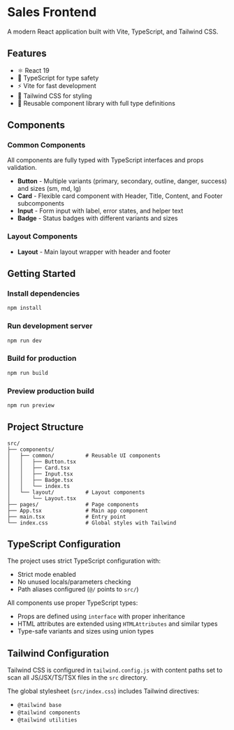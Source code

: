 # Sales Frontend

A modern React application built with Vite, TypeScript, and Tailwind CSS.

## Features

- ⚛️ React 19
- 🔷 TypeScript for type safety
- ⚡ Vite for fast development
- 🎨 Tailwind CSS for styling
- 🧩 Reusable component library with full type definitions

## Components

### Common Components

All components are fully typed with TypeScript interfaces and props validation.

- **Button** - Multiple variants (primary, secondary, outline, danger, success) and sizes (sm, md, lg)
- **Card** - Flexible card component with Header, Title, Content, and Footer subcomponents
- **Input** - Form input with label, error states, and helper text
- **Badge** - Status badges with different variants and sizes

### Layout Components

- **Layout** - Main layout wrapper with header and footer

## Getting Started

### Install dependencies
```bash
npm install
```

### Run development server
```bash
npm run dev
```

### Build for production
```bash
npm run build
```

### Preview production build
```bash
npm run preview
```

## Project Structure

```
src/
├── components/
│   ├── common/          # Reusable UI components
│   │   ├── Button.tsx
│   │   ├── Card.tsx
│   │   ├── Input.tsx
│   │   ├── Badge.tsx
│   │   └── index.ts
│   └── layout/          # Layout components
│       └── Layout.tsx
├── pages/               # Page components
├── App.tsx              # Main app component
├── main.tsx             # Entry point
└── index.css            # Global styles with Tailwind
```

## TypeScript Configuration

The project uses strict TypeScript configuration with:
- Strict mode enabled
- No unused locals/parameters checking
- Path aliases configured (`@/` points to `src/`)

All components use proper TypeScript types:
- Props are defined using `interface` with proper inheritance
- HTML attributes are extended using `HTMLAttributes` and similar types
- Type-safe variants and sizes using union types

## Tailwind Configuration

Tailwind CSS is configured in `tailwind.config.js` with content paths set to scan all JS/JSX/TS/TSX files in the `src` directory.

The global stylesheet (`src/index.css`) includes Tailwind directives:
- `@tailwind base`
- `@tailwind components`
- `@tailwind utilities`